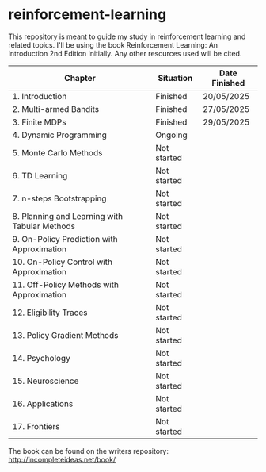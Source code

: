 # reinforcement-learning
This repository is meant to guide my study in reinforcement learning and related topics. I'll be using the book Reinforcement Learning: An Introduction 2nd Edition initially. Any other resources used will be cited.


|Chapter                                       |Situation   |Date Finished |
|----------------------------------------------|------------|--------------|
|1. Introduction                               |Finished    |20/05/2025    |
|2. Multi-armed Bandits                        |Finished    |27/05/2025    |
|3. Finite MDPs                                |Finished    |29/05/2025    |
|4. Dynamic Programming                        |Ongoing     |              |
|5. Monte Carlo Methods                        |Not started |              |
|6. TD Learning                                |Not started |              |
|7. n-steps Bootstrapping                      |Not started |              |
|8. Planning and Learning with Tabular Methods |Not started |              |
|9. On-Policy Prediction with Approximation    |Not started |              |
|10. On-Policy Control with Approximation      |Not started |              |
|11. Off-Policy Methods with Approximation     |Not started |              |
|12. Eligibility Traces                        |Not started |              |
|13. Policy Gradient Methods                   |Not started |              |
|14. Psychology                                |Not started |              |
|15. Neuroscience                              |Not started |              |
|16. Applications                              |Not started |              |
|17. Frontiers                                 |Not started |              |

The book can be found on the writers repository: http://incompleteideas.net/book/
